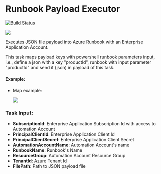 # Runbook Payload Executor
[![Build Status](https://dev.azure.com/primaveratec/SWE_Test/_apis/build/status/devops-extensibility/extensibility-runbookpayloadexecutor?branchName=main)](https://dev.azure.com/primaveratec/SWE_Test/_build/latest?definitionId=41&branchName=main)

![](https://productpdsharedsa.blob.core.windows.net/runbookpayloadexecutor/icon_min.png)



Executes JSON file payload into Azure Runbook with an Enterprise Application Account.

This task maps payload keys with powershell runbook parameters input, i.e., define a json with a key "productId", runbook with input parameter "productId" and send it (json) in payload of this task.

#### **Example:**

- Map example:

  ![](https://productpdsharedsa.blob.core.windows.net/runbookpayloadexecutor/taskrunbook.png)

### Task Input:

- **SubscriptionId**: Enterprise Application Subscription Id with access to Automation Account 
- **PrincipalClientId**: Enterprise Application Client Id
- **PrincipalClientSecret**: Enterprise Application Client Secret
- **AutomationAccountName**: Automation Account's name
- **RunbookName**: Runbook's Name
- **ResourceGroup**: Automation Account Resource Group
- **TenantId**: Azure Tenant Id
- **FilePath**: Path to JSON payload file


